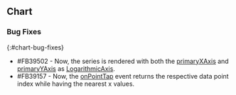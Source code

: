 ## Chart

### Bug Fixes
{:#chart-bug-fixes}

* \#FB39502 - Now, the series is rendered with both the [primaryXAxis](https://pub.dev/documentation/syncfusion_flutter_charts/latest/charts/SfCartesianChart/primaryXAxis.html) and [primaryYAxis](https://pub.dev/documentation/syncfusion_flutter_charts/latest/charts/SfCartesianChart/primaryYAxis.html) as [LogarithmicAxis](https://pub.dev/documentation/syncfusion_flutter_charts/latest/charts/LogarithmicAxis-class.html).
* \#FB39157 - Now, the [onPointTap](https://pub.dev/documentation/syncfusion_flutter_charts/latest/charts/CartesianSeries/onPointTap.html) event returns the respective data point index while having the nearest x values.